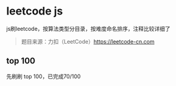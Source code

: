 # leetcode js
js刷leetcode，按算法类型分目录，按难度命名排序，注释比较详细了
> 题目来源：力扣（LeetCode）https://leetcode-cn.com
## top 100
先刷刷 top 100，已完成70/100
